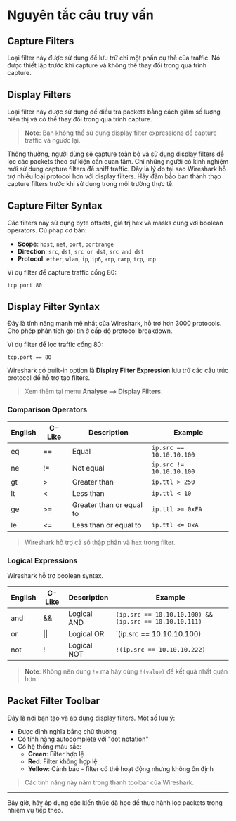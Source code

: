 
# Nguyên tắc câu truy vấn
## Capture Filters

Loại filter này được sử dụng để lưu trữ chỉ một phần cụ thể của traffic. Nó được thiết lập trước khi capture và không thể thay đổi trong quá trình capture.

## Display Filters

Loại filter này được sử dụng để điều tra packets bằng cách giảm số lượng hiển thị và có thể thay đổi trong quá trình capture.

> **Note**: Bạn không thể sử dụng display filter expressions để capture traffic và ngược lại.

Thông thường, người dùng sẽ capture toàn bộ và sử dụng display filters để lọc các packets theo sự kiện cần quan tâm. Chỉ những người có kinh nghiệm mới sử dụng capture filters để sniff traffic. Đây là lý do tại sao Wireshark hỗ trợ nhiều loại protocol hơn với display filters. Hãy đảm bảo bạn thành thạo capture filters trước khi sử dụng trong môi trường thực tế.

## Capture Filter Syntax

Các filters này sử dụng byte offsets, giá trị hex và masks cùng với boolean operators. Cú pháp cơ bản:

- **Scope**: `host`, `net`, `port`, `portrange`
- **Direction**: `src`, `dst`, `src or dst`, `src and dst`
- **Protocol**: `ether`, `wlan`, `ip`, `ip6`, `arp`, `rarp`, `tcp`, `udp`

Ví dụ filter để capture traffic cổng 80:

```
tcp port 80
```



## Display Filter Syntax

Đây là tính năng mạnh mẽ nhất của Wireshark, hỗ trợ hơn 3000 protocols. Cho phép phân tích gói tin ở cấp độ protocol breakdown.

Ví dụ filter để lọc traffic cổng 80:

```
tcp.port == 80
```

Wireshark có built-in option là **Display Filter Expression** lưu trữ các cấu trúc protocol để hỗ trợ tạo filters.

> Xem thêm tại menu **Analyse --> Display Filters**.

### Comparison Operators

| English | C-Like | Description | Example |
|---------|--------|-------------|---------|
| eq      | ==     | Equal       | `ip.src == 10.10.10.100` |
| ne      | !=     | Not equal   | `ip.src != 10.10.10.100` |
| gt      | >      | Greater than | `ip.ttl > 250` |
| lt      | <      | Less than   | `ip.ttl < 10` |
| ge      | >=     | Greater than or equal to | `ip.ttl >= 0xFA` |
| le      | <=     | Less than or equal to | `ip.ttl <= 0xA` |

> Wireshark hỗ trợ cả số thập phân và hex trong filter.

### Logical Expressions

Wireshark hỗ trợ boolean syntax.

| English | C-Like | Description | Example |
|---------|--------|-------------|---------|
| and     | &&     | Logical AND | `(ip.src == 10.10.10.100) && (ip.src == 10.10.10.111)` |
| or      | \|\|   | Logical OR  | `(ip.src == 10.10.10.100) || (ip.src == 10.10.10.111)` |
| not     | !      | Logical NOT | `!(ip.src == 10.10.10.222)` |

> **Note**: Không nên dùng `!=` mà hãy dùng `!(value)` để kết quả nhất quán hơn.

## Packet Filter Toolbar

Đây là nơi bạn tạo và áp dụng display filters. Một số lưu ý:

- Được định nghĩa bằng chữ thường
- Có tính năng autocomplete với "dot notation"
- Có hệ thống màu sắc:
  - **Green**: Filter hợp lệ
  - **Red**: Filter không hợp lệ
  - **Yellow**: Cảnh báo - filter có thể hoạt động nhưng không ổn định

> Các tính năng này nằm trong thanh toolbar của Wireshark.

---

Bây giờ, hãy áp dụng các kiến thức đã học để thực hành lọc packets trong nhiệm vụ tiếp theo.
